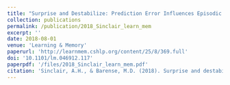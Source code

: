 ```yaml
---
title: "Surprise and Destabilize: Prediction Error Influences Episodic Memory Reconsolidation"
collection: publications
permalink: /publication/2018_Sinclair_learn_mem
excerpt: ''
date: 2018-08-01
venue: 'Learning & Memory'
paperurl: 'http://learnmem.cshlp.org/content/25/8/369.full'
doi: '10.1101/lm.046912.117'
paperpdf: '/files/2018_Sinclair_learn_mem.pdf'
citation: 'Sinclair, A.H., & Barense, M.D. (2018). Surprise and destabilize: Prediction error influences episodic memory reconsolidation. Learning and Memory, 25(8), 369–381. DOI: doi.org/10.1101/lm.046912.117'
---
```

 
